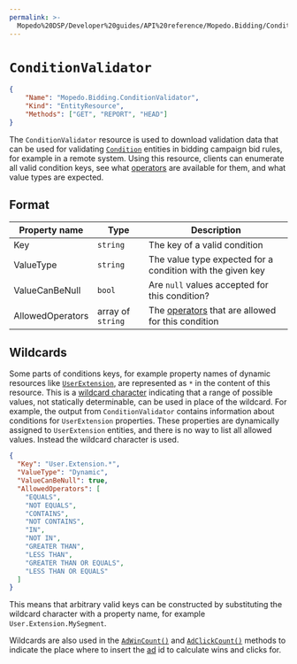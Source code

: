 ```yaml
---
permalink: >-
  Mopedo%20DSP/Developer%20guides/API%20reference/Mopedo.Bidding/ConditionValidator/
---
```


# `ConditionValidator`

```json
{
    "Name": "Mopedo.Bidding.ConditionValidator",
    "Kind": "EntityResource",
    "Methods": ["GET", "REPORT", "HEAD"]
}
```

The `ConditionValidator` resource is used to download validation data that can be used for validating [`Condition`](../Campaign#condition) entities in bidding campaign bid rules, for example in a remote system. Using this resource, clients can enumerate all valid condition keys, see what [operators](../../Operator) are available for them, and what value types are expected.

## Format

Property name    | Type              | Description
---------------- | ----------------- | -------------------------------------------------------------------
Key              | `string`          | The key of a valid condition
ValueType        | `string`          | The value type expected for a condition with the given key
ValueCanBeNull   | `bool`            | Are `null` values accepted for this condition?
AllowedOperators | array of `string` | The [operators](../../Operator) that are allowed for this condition

## Wildcards

Some parts of conditions keys, for example property names of dynamic resources like [`UserExtension`](../../Mopedo.ClientData/UserExtension), are represented as `*` in the content of this resource. This is a [wildcard character](https://whatis.techtarget.com/definition/wildcard-character) indicating that a range of possible values, not statically determinable, can be used in place of the wildcard. For example, the output from `ConditionValidator` contains information about conditions for `UserExtension` properties. These properties are dynamically assigned to `UserExtension` entities, and there is no way to list all allowed values. Instead the wildcard character is used.

```json
{
  "Key": "User.Extension.*",
  "ValueType": "Dynamic",
  "ValueCanBeNull": true,
  "AllowedOperators": [
    "EQUALS",
    "NOT EQUALS",
    "CONTAINS",
    "NOT CONTAINS",
    "IN",
    "NOT IN",
    "GREATER THAN",
    "LESS THAN",
    "GREATER THAN OR EQUALS",
    "LESS THAN OR EQUALS"
  ]
}
```

This means that arbitrary valid keys can be constructed by substituting the wildcard character with a property name, for example `User.Extension.MySegment`.

Wildcards are also used in the [`AdWinCount()`](../../Mopedo.Database/Common%20properties#adwincount) and [`AdClickCount()`](../../Mopedo.Database/Common%20properties#adclickcount) methods to indicate the place where to insert the [ad](../Ad) id to calculate wins and clicks for.
